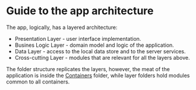 # Guide to the app architecture

The app, logically, has a layered architecture:
- Presentation Layer - user interface implementation.
- Busines Logic Layer - domain model and logic of the application.
- Data Layer - access to the local data store and to the server services.
- Cross-cutting Layer - modules that are relevant for all the layers above.

The folder structure replicates the layers, however, the meat of the application is inside
the [Containers](Containers/ABOUT.md) folder, while layer folders hold modules 
common to all containers.
